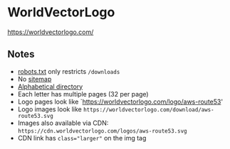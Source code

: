 # WorldVectorLogo

https://worldvectorlogo.com/

## Notes

* [robots.txt](https://worldvectorlogo.com/robots.txt) only restricts `/downloads`
* No [sitemap](https://worldvectorlogo.com/sitemap.xml)
* [Alphabetical directory](https://worldvectorlogo.com/alphabetical)
* Each letter has multiple pages (32 per page)
* Logo pages look like `https://worldvectorlogo.com/logo/aws-route53'
* Logo images look like `https://worldvectorlogo.com/download/aws-route53.svg`
* Images also available via CDN: `https://cdn.worldvectorlogo.com/logos/aws-route53.svg`
* CDN link has `class="larger"` on the img tag
